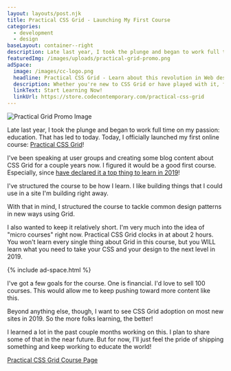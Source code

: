 ```yaml
---
layout: layouts/post.njk
title: Practical CSS Grid - Launching My First Course
categories:
  - development
  - design
baseLayout: container--right
description: Late last year, I took the plunge and began to work full time on my passion - education. That has led to today. Today, I officially launched my first online course - Practical CSS Grid!
featuredImg: /images/uploads/practical-grid-promo.png
adSpace: 
  image: /images/cc-logo.png
  headline: Practical CSS Grid - Learn about this revolution in Web design!
  description: Whether you're new to CSS Grid or have played with it, finding practical examples of this new layout mechanism is the best way to learn it's power. Sign up below for two hours of practical grid knowledge just for you!
  linkText: Start Learning Now!
  linkUrl: https://store.codecontemporary.com/practical-css-grid
---
```


![Practical Grid Promo Image](/images/uploads/practical-grid-promo.png)

Late last year, I took the plunge and began to work full time on my passion: education. That has led to today. Today, I officially launched my first online course: [Practical CSS Grid](https://store.codecontemporary.com/practical-css-grid)!

I've been speaking at user groups and creating some blog content about CSS Grid for a couple years now. I figured it would be a good first course. Especially, since [have declared it a top thing to learn in 2019](https://zendev.com/2019/01/15/frontend-development-topics-to-learn-in-2019.html)!

I've structured the course to be how I learn. I like building things that I could use in a site I'm building right away. 

With that in mind, I structured the course to tackle common design patterns in new ways using Grid. 

I also wanted to keep it relatively short. I'm very much into the idea of "micro courses" right now. Practical CSS Grid clocks in at about 2 hours. You won't learn every single thing about Grid in this course, but you WILL learn what you need to take your CSS and your design to the next level in 2019.

{% include ad-space.html %}

I've got a few goals for the course. One is financial. I'd love to sell 100 courses. This would allow me to keep pushing toward more content like this. 

Beyond anything else, though, I want to see CSS Grid adoption on most new sites in 2019. So the more folks learning, the better!

I learned a lot in the past couple months working on this. I plan to share some of that in the near future. But for now, I'll just feel the pride of shipping something and keep working to educate the world!

[Practical CSS Grid Course Page](https://store.codecontemporary.com/practical-css-grid)